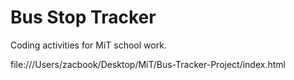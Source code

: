 # Bus Stop Tracker 

Coding activities for MiT school work.



file:///Users/zacbook/Desktop/MiT/Bus-Tracker-Project/index.html
